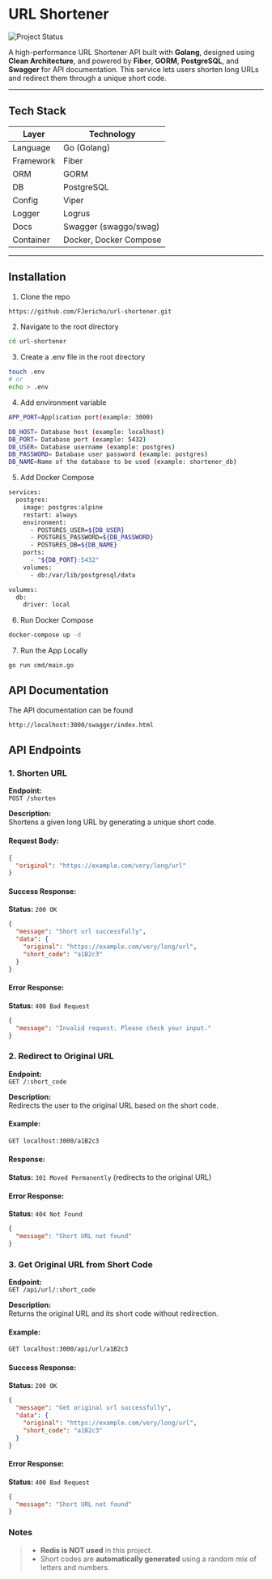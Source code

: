 # URL Shortener
![Project Status](https://img.shields.io/badge/status-in%20progress-yellow)

A high-performance URL Shortener API built with **Golang**, designed using **Clean Architecture**, and powered by **Fiber**, **GORM**, **PostgreSQL**, and **Swagger** for API documentation. This service lets users shorten long URLs and redirect them through a unique short code.

---

## Tech Stack

| Layer        | Technology                  |
| ------------ | --------------------------- |
| Language     | Go (Golang)                 |
| Framework    | Fiber                       |
| ORM          | GORM                        |
| DB           | PostgreSQL                  |
| Config       | Viper                       |
| Logger       | Logrus                      |
| Docs         | Swagger (swaggo/swag)       |
| Container    | Docker, Docker Compose      |

---

## Installation

1. Clone the repo
```sh
https://github.com/FJericho/url-shortener.git
```
2. Navigate to the root directory
```sh
cd url-shortener
```
3. Create a .env file in the root directory
```sh
touch .env
# or
echo > .env
```
4. Add environment variable
```sh
APP_PORT=Application port(example: 3000)

DB_HOST= Database host (example: localhost)
DB_PORT= Database port (example: 5432)
DB_USER= Database username (example: postgres)
DB_PASSWORD= Database user password (example: postgres)
DB_NAME=Name of the database to be used (example: shortener_db)
```
5. Add Docker Compose
```sh
services:
  postgres:
    image: postgres:alpine
    restart: always
    environment:
      - POSTGRES_USER=${DB_USER}
      - POSTGRES_PASSWORD=${DB_PASSWORD}
      - POSTGRES_DB=${DB_NAME}
    ports:
      - "${DB_PORT}:5432"
    volumes:
      - db:/var/lib/postgresql/data

volumes:
  db:
    driver: local
```

6. Run Docker Compose
```sh
docker-compose up -d
```

7. Run the App Locally
```sh
go run cmd/main.go
```

## API Documentation

The API documentation can be found 
```sh
http://localhost:3000/swagger/index.html
```

## API Endpoints

### 1. Shorten URL

**Endpoint:**  
`POST /shorten`

**Description:**  
Shortens a given long URL by generating a unique short code.

#### Request Body:
```json
{
  "original": "https://example.com/very/long/url"
}
```

#### Success Response:
**Status:** ``200 OK``

```json
{
  "message": "Short url successfully",
  "data": {
    "original": "https://example.com/very/long/url",
    "short_code": "a1B2c3"
  }
}
```

#### Error Response:
**Status:** `400 Bad Request`

```json
{
  "message": "Invalid request. Please check your input."
}
```

### 2. Redirect to Original URL
**Endpoint:**  
`GET /:short_code`

**Description:**  
Redirects the user to the original URL based on the short code.

#### Example:
```sh
GET localhost:3000/a1B2c3
```

#### Response:
**Status:** ``301 Moved Permanently`` (redirects to the original URL)

#### Error Response:
**Status:** `404 Not Found`

```json
{
  "message": "Short URL not found"
}

```

### 3. Get Original URL from Short Code

**Endpoint:**  
`GET /api/url/:short_code`

**Description:**  
Returns the original URL and its short code without redirection.

#### Example:
```sh
GET localhost:3000/api/url/a1B2c3
```

#### Success Response:
**Status:** ``200 OK``

```json
{
  "message": "Get original url successfully",
  "data": {
    "original": "https://example.com/very/long/url",
    "short_code": "a1B2c3"
  }
}
```

#### Error Response:
**Status:** `400 Bad Request`

```json
{
  "message": "Short URL not found"
}
```

### Notes
>- **Redis is NOT used** in this project. 
>- Short codes are **automatically generated** using a random mix of letters and numbers.
